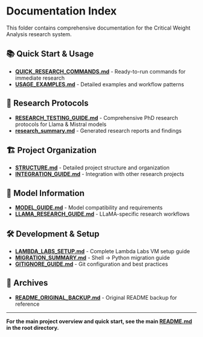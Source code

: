 # Documentation Index

This folder contains comprehensive documentation for the Critical Weight Analysis research system.

## 📚 Quick Start & Usage

- **[QUICK_RESEARCH_COMMANDS.md](QUICK_RESEARCH_COMMANDS.md)** - Ready-to-run commands for immediate research
- **[USAGE_EXAMPLES.md](USAGE_EXAMPLES.md)** - Detailed examples and workflow patterns

## 🔬 Research Protocols

- **[RESEARCH_TESTING_GUIDE.md](RESEARCH_TESTING_GUIDE.md)** - Comprehensive PhD research protocols for Llama & Mistral models
- **[research_summary.md](research_summary.md)** - Generated research reports and findings

## 🏗️ Project Organization

- **[STRUCTURE.md](STRUCTURE.md)** - Detailed project structure and organization
- **[INTEGRATION_GUIDE.md](INTEGRATION_GUIDE.md)** - Integration with other research projects

## 🤖 Model Information

- **[MODEL_GUIDE.md](MODEL_GUIDE.md)** - Model compatibility and requirements
- **[LLAMA_RESEARCH_GUIDE.md](LLAMA_RESEARCH_GUIDE.md)** - LLaMA-specific research workflows

## 🛠️ Development & Setup

- **[LAMBDA_LABS_SETUP.md](LAMBDA_LABS_SETUP.md)** - Complete Lambda Labs VM setup guide
- **[MIGRATION_SUMMARY.md](MIGRATION_SUMMARY.md)** - Shell → Python migration guide
- **[GITIGNORE_GUIDE.md](GITIGNORE_GUIDE.md)** - Git configuration and best practices

## 📝 Archives

- **[README_ORIGINAL_BACKUP.md](README_ORIGINAL_BACKUP.md)** - Original README backup for reference

---

**For the main project overview and quick start, see the main [README.md](../README.md) in the root directory.**
